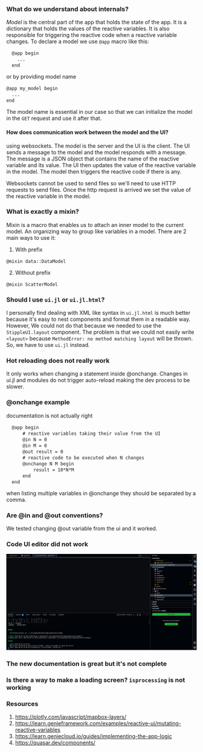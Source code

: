 ### What do we understand about internals?

*Model* is the central part of the app that holds the state of the app. It is a dictionary that holds the values of the reactive variables. It is also responsible for triggering the reactive code when a reactive variable changes. To declare a model we use `@app` macro like this:
```
  @app begin
    ...
  end
```
or by providing model name
```
@app my_model begin
  ...
end
```
The model name is essential in our case so that we can initialize the model in the `GET` request and use it after that.
#### How does communication work between the model and the UI?
using websockets. The model is the server and the UI is the client. The UI sends a message to the model and the model responds with a message. The message is a JSON object that contains the name of the reactive variable and its value. The UI then updates the value of the reactive variable in the model. The model then triggers the reactive code if there is any.

Websockets cannot be used to send files so we'll need to use HTTP requests to send files. Once the http request is arrived we set the value of the reactive variable in the model.

### What is exactly a mixin?

Mixin is a macro that enables us to attach an inner model to the current model. An organizing way to group like variables in a model. There are 2 main ways to use it: 
1. With prefix
```
@mixin data::DataModel
```

2. Without prefix
```
@mixin ScatterModel
```

### Should I use `ui.jl` or `ui.jl.html`?

I personally find dealing with XML like syntax in `ui.jl.html` is much better because it's easy to nest components and format them in a readable way. However, We could not do that because we needed to use the `StippleUI.layout` component. The problem is that we could not easily write `<layout>` because `MethodError: no method matching layout` will be thrown. So, we have to use `ui.jl` instead.

### Hot reloading does not really work

It only works when changing a statement inside @onchange. Changes in ui.jl and modules do not trigger auto-reload making the dev process to be slower.

### @onchange example

documentation is not actually right

```
  @app begin
      # reactive variables taking their value from the UI
      @in N = 0
      @in M = 0
      @out result = 0
      # reactive code to be executed when N changes
      @onchange N M begin
          result = 10*N*M
      end
  end
```

when listing multiple variables in @onchange they should be separated by a comma.

### Are @in and @out conventions?

We tested changing @out variable from the ui and it worked.



### Code UI editor did not work
![Alt text](image.png)

### The new documentation is great but it's not complete
### Is there a way to make a loading screen? `isprocessing` is not working

### Resources
1. https://plotly.com/javascript/mapbox-layers/
2. https://learn.genieframework.com/examples/reactive-ui/mutating-reactive-variables
3. https://learn.geniecloud.io/guides/implementing-the-app-logic
4. https://quasar.dev/components/
